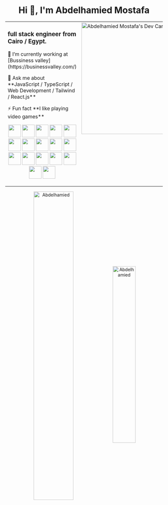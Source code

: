 <h1 align="center">Hi 👋, I'm Abdelhamied Mostafa</h1>
<center>
  <table>
    <tr>
      <td width="70%">
        <h3>full stack engineer from Cairo / Egypt.</h3>
        <p>🔭&nbsp;I’m currently working at [Bussiness valley](https://businessvalley.com/)</p>
        <p>💬&nbsp;Ask me about **JavaScript / TypeScript / Web Development / Tailwind / React.js**</p>
        <p>⚡&nbsp;Fun fact **I like playing video games**</p>
        <p align="center">
          <img width="40" src="https://cdn.jsdelivr.net/gh/devicons/devicon/icons/javascript/javascript-plain.svg" />
          <img width="40" src="https://cdn.jsdelivr.net/gh/devicons/devicon/icons/typescript/typescript-plain.svg" />
          <img width="40" src="https://cdn.jsdelivr.net/gh/devicons/devicon/icons/babel/babel-original.svg" />
          <img width="40" src="https://cdn.jsdelivr.net/gh/devicons/devicon/icons/html5/html5-original.svg" />
          <img width="40" src="https://cdn.jsdelivr.net/gh/devicons/devicon/icons/css3/css3-plain-wordmark.svg" />
          <img width="40" src="https://cdn.jsdelivr.net/gh/devicons/devicon/icons/gulp/gulp-plain.svg" />
          <img width="40" src="https://cdn.jsdelivr.net/gh/devicons/devicon/icons/sass/sass-original.svg" />
          <img width="40" src="https://cdn.jsdelivr.net/gh/devicons/devicon/icons/bootstrap/bootstrap-original.svg" />
          <img width="40" src="https://cdn.jsdelivr.net/gh/devicons/devicon/icons/react/react-original-wordmark.svg" />
          <img width="40" src="https://cdn.jsdelivr.net/gh/devicons/devicon/icons/materialui/materialui-original.svg" />
          <img width="40" src="https://cdn.jsdelivr.net/gh/devicons/devicon/icons/redux/redux-original.svg" />
          <img width="40" src="https://www.svgrepo.com/show/374118/tailwind.svg" />
          <img width="40" src="https://cdn.jsdelivr.net/gh/devicons/devicon/icons/nodejs/nodejs-original.svg" />
          <img width="40" src="https://cdn.jsdelivr.net/gh/devicons/devicon/icons/d3js/d3js-original.svg" />
          <img width="40" src="https://cdn.jsdelivr.net/gh/devicons/devicon/icons/firebase/firebase-plain.svg" />
          <img width="40" src="https://cdn.jsdelivr.net/gh/devicons/devicon/icons/git/git-original.svg" />
          <img width="40" src="https://cdn.jsdelivr.net/gh/devicons/devicon/icons/figma/figma-original.svg" />
        </p>
      </td>
      <td valign="top" width="30%">
        <a href="https://app.daily.dev/abdelhamied200"><img src="https://api.daily.dev/devcards/v2/i1pbLY-0k.png?r=5ad" width="356" alt="Abdelhamied Mostafa's Dev Card"/></a>
      </td>
    </tr>
  </table>
</center>
<p align="center">
  <img width="50.2%" align="center" src="https://github-readme-stats.vercel.app/api?username=Abdelhamied403&show_icons=true&count_private=true&theme=gotham" alt="Abdelhamied"/>
  <img width="38%" align="center" src="https://github-readme-stats.vercel.app/api/top-langs/?username=anuraghazra&layout=compact&theme=gotham" alt="Abdelhamied"/>
</p>


